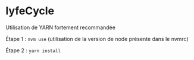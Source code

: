 # lyfeCycle
 
 Utilisation de YARN fortement recommandée

 Étape 1 : `nvm use` (utilisation de la version de node présente dans le nvmrc)

 Étape 2 : `yarn install`